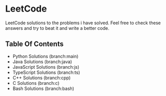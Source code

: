 # LeetCode

LeetCode solutions to the problems i have solved.
Feel free to check these answers and try to beat it and write a better code.

## Table Of Contents

- Python Solutions (branch:main)
- Java Solutions (branch:java)
- JavaScript Solutions (branch:js)
- TypeScript Solutions (branch:ts)
- C++ Solutions (branch:cpp)
- C Solutions (branch:c)
- Bash Solutions (branch:bash)
